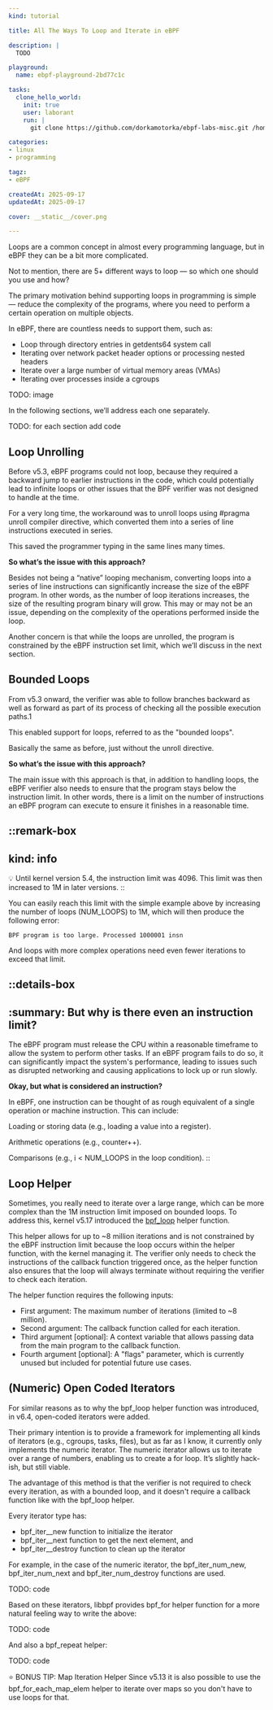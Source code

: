 ```yaml
---
kind: tutorial

title: All The Ways To Loop and Iterate in eBPF

description: |
  TODO

playground:
  name: ebpf-playground-2bd77c1c

tasks:
  clone_hello_world:
    init: true
    user: laborant
    run: |
      git clone https://github.com/dorkamotorka/ebpf-labs-misc.git /home/laborant/ebpf-labs-misc

categories:
- linux
- programming

tagz:
- eBPF

createdAt: 2025-09-17
updatedAt: 2025-09-17

cover: __static__/cover.png

---
```


Loops are a common concept in almost every programming language, but in eBPF they can be a bit more complicated. 

Not to mention, there are 5+ different ways to loop — so which one should you use and how?

The primary motivation behind supporting loops in programming is simple — reduce the complexity of the programs, where you need to perform a certain operation on multiple objects.

In eBPF, there are countless needs to support them, such as:

- Loop through directory entries in getdents64 system call
- Iterating over network packet header options or processing nested headers
- Iterate over a large number of virtual memory areas (VMAs)
- Iterating over processes inside a cgroups

TODO: image

In the following sections, we’ll address each one separately. 

TODO: for each section add code

## Loop Unrolling

Before v5.3, eBPF programs could not loop, because they required a backward jump to earlier instructions in the code, which could potentially lead to infinite loops or other issues that the BPF verifier was not designed to handle at the time.

For a very long time, the workaround was to unroll loops using #pragma unroll compiler directive, which converted them into a series of line instructions executed in series.

This saved the programmer typing in the same lines many times.

**So what’s the issue with this approach?**

Besides not being a “native” looping mechanism, converting loops into a series of line instructions can significantly increase the size of the eBPF program. In other words, as the number of loop iterations increases, the size of the resulting program binary will grow. This may or may not be an issue, depending on the complexity of the operations performed inside the loop.

Another concern is that while the loops are unrolled, the program is constrained by the eBPF instruction set limit, which we’ll discuss in the next section.

## Bounded Loops

From v5.3 onward, the verifier was able to follow branches backward as well as forward as part of its process of checking all the possible execution paths.1

This enabled support for loops, referred to as the "bounded loops".

Basically the same as before, just without the unroll directive.

**So what’s the issue with this approach?**

The main issue with this approach is that, in addition to handling loops, the eBPF verifier also needs to ensure that the program stays below the instruction limit. In other words, there is a limit on the number of instructions an eBPF program can execute to ensure it finishes in a reasonable time.

::remark-box
---
kind: info
---

💡 Until kernel version 5.4, the instruction limit was 4096. This limit was then increased to 1M in later versions.
::

You can easily reach this limit with the simple example above by increasing the number of loops (NUM_LOOPS) to 1M, which will then produce the following error:

```
BPF program is too large. Processed 1000001 insn
```

And loops with more complex operations need even fewer iterations to exceed that limit.

::details-box
---
:summary: But why is there even an instruction limit?
---
The eBPF program must release the CPU within a reasonable timeframe to allow the system to perform other tasks. If an eBPF program fails to do so, it can significantly impact the system's performance, leading to issues such as disrupted networking and causing applications to lock up or run slowly.

**Okay, but what is considered an instruction?**

In eBPF, one instruction can be thought of as rough equivalent of a single operation or machine instruction. This can include:

Loading or storing data (e.g., loading a value into a register).

Arithmetic operations (e.g., counter++).

Comparisons (e.g., i < NUM_LOOPS in the loop condition).
::

## Loop Helper

Sometimes, you really need to iterate over a large range, which can be more complex than the 1M instruction limit imposed on bounded loops. To address this, kernel v5.17 introduced the [bpf_loop](https://docs.ebpf.io/linux/helper-function/bpf_loop/) helper function.

This helper allows for up to ~8 million iterations and is not constrained by the eBPF instruction limit because the loop occurs within the helper function, with the kernel managing it. The verifier only needs to check the instructions of the callback function triggered once, as the helper function also ensures that the loop will always terminate without requiring the verifier to check each iteration.

The helper function requires the following inputs:
- First argument: The maximum number of iterations (limited to ~8 million).
- Second argument: The callback function called for each iteration.
- Third argument [optional]: A context variable that allows passing data from the main program to the callback function.
- Fourth argument [optional]: A "flags" parameter, which is currently unused but included for potential future use cases.

## (Numeric) Open Coded Iterators

For similar reasons as to why the bpf_loop helper function was introduced, in v6.4, open-coded iterators were added.

Their primary intention is to provide a framework for implementing all kinds of iterators (e.g., cgroups, tasks, files), but as far as I know, it currently only implements the numeric iterator. The numeric iterator allows us to iterate over a range of numbers, enabling us to create a for loop. It’s slightly hack-ish, but still viable.

The advantage of this method is that the verifier is not required to check every iteration, as with a bounded loop, and it doesn't require a callback function like with the bpf_loop helper.

Every iterator type has:
- bpf_iter_<type>_new function to initialize the iterator
- bpf_iter_<type>_next function to get the next element, and
- bpf_iter_<type>_destroy function to clean up the iterator

For example, in the case of the numeric iterator, the bpf_iter_num_new, bpf_iter_num_next and bpf_iter_num_destroy functions are used.

TODO: code

Based on these iterators, libbpf provides bpf_for helper function for a more natural feeling way to write the above:

TODO: code

And also a bpf_repeat helper:

TODO: code

⭐️ BONUS TIP: Map Iteration Helper
Since v5.13 it is also possible to use the bpf_for_each_map_elem helper to iterate over maps so you don't have to use loops for that.